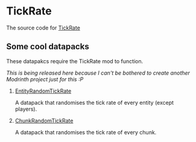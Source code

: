 # TickRate
The source code for [TickRate](https://modrinth.com/mod/tick)

## Some cool datapacks
These datapakcs require the TickRate mod to function.

_This is being released here because I can't be bothered to create another Modrinth project just for this :P_

1. <a download href="https://github.com/DennisOchulor/TickRate/blob/main/datapacks/EntityRandomTickRate.zip">EntityRandomTickRate</a>

   A datapack that randomises the tick rate of every entity (except players).

2. <a download href="https://github.com/DennisOchulor/TickRate/blob/main/datapacks/ChunkRandomTickRate.zip">ChunkRandomTickRate</a>

   A datapack that randomises the tick rate of every chunk.
